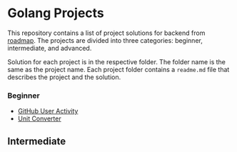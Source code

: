 # Golang Projects

This repository contains a list of project solutions for backend from [roadmap](https://roadmap.sh/backend). The projects are divided into three categories: beginner, intermediate, and advanced.

Solution for each project is in the respective folder. The folder name is the same as the project name. Each project folder contains a `readme.md` file that describes the project and the solution.

### Beginner

- [GitHub User Activity](https://roadmap.sh/projects/github-user-activity)
- [Unit Converter](https://roadmap.sh/projects/unit-converter)

## Intermediate

